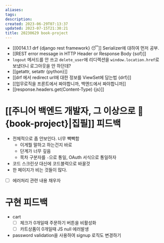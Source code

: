 ```yaml
---
aliases: 
tags: 
description:
created: 2023-06-29T07:13:37
updated: 2023-07-15T21:30:21
title: 20230629 book-project
---
```

- [[0014.1.1 drf {django rest framework} 😴]] Serializer에 대하여 먼저 공부.
- [[REST error message in HTTP Header or Response Body {sof}]]
- `logout` 메서드를 안 쓰고 `delete_user`에 리디렉션을 `window.location.href`로 보냈더니 로그아웃을 안 하던데?
- [[getattr, setattr {python}]]
- [[drf 에서 redirect url에 대한 정보를 ViewSet에 담는법 {drf}]]
- [[업무로직을 프론트에서 짜야합니까, 백엔드에서 짜야합니까]]
- [[response.headers.get(Content-Type) {js}]]

# [[주니어 백엔드 개발자, 그 이상으로 🚀{book-project}|집필]] 피드백

- 전체적으로 좀 안보인다. 너무 빽빽함
	- 이게뭘 말하고 하는건지 바로 
	- 단계가 너무 깊음
	- 목차 구분자를 `-`으로 통일, OAuth 서식으로 통일하자
- 코드 스크린샷 대신에 코드블럭으로 바꿀것
- 한 페이지가 비는 것들이 많다.
- [ ] 에러처리 관련 내용 채우자

# 구현 피드백

- cart
	- [ ] 체크가 0개일때 주문하기 버튼을 비활성화
	- [ ] 카트상품이 0개일때 JS null 에러발생
- password validation을 사용하여 signup 로직도 변경하기
